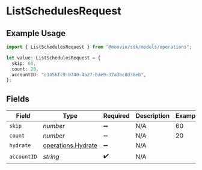 # ListSchedulesRequest

## Example Usage

```typescript
import { ListSchedulesRequest } from "@moovio/sdk/models/operations";

let value: ListSchedulesRequest = {
  skip: 60,
  count: 20,
  accountID: "c1a5bfc9-b740-4a27-bae9-37a3bc8d38eb",
};
```

## Fields

| Field                                                    | Type                                                     | Required                                                 | Description                                              | Example                                                  |
| -------------------------------------------------------- | -------------------------------------------------------- | -------------------------------------------------------- | -------------------------------------------------------- | -------------------------------------------------------- |
| `skip`                                                   | *number*                                                 | :heavy_minus_sign:                                       | N/A                                                      | 60                                                       |
| `count`                                                  | *number*                                                 | :heavy_minus_sign:                                       | N/A                                                      | 20                                                       |
| `hydrate`                                                | [operations.Hydrate](../../models/operations/hydrate.md) | :heavy_minus_sign:                                       | N/A                                                      |                                                          |
| `accountID`                                              | *string*                                                 | :heavy_check_mark:                                       | N/A                                                      |                                                          |